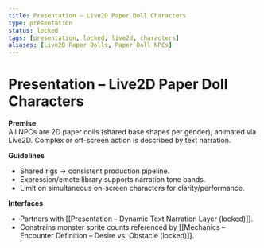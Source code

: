 ```yaml
---
title: Presentation – Live2D Paper Doll Characters
type: presentation
status: locked
tags: [presentation, locked, live2d, characters]
aliases: [Live2D Paper Dolls, Paper Doll NPCs]
---
```


# Presentation – Live2D Paper Doll Characters

**Premise**  
All NPCs are 2D paper dolls (shared base shapes per gender), animated via Live2D. Complex or off-screen action is described by text narration.

**Guidelines**
- Shared rigs → consistent production pipeline.
- Expression/emote library supports narration tone bands.
- Limit on simultaneous on-screen characters for clarity/performance.

**Interfaces**
- Partners with [[Presentation – Dynamic Text Narration Layer (locked)]].
- Constrains monster sprite counts referenced by [[Mechanics – Encounter Definition – Desire vs. Obstacle (locked)]].

